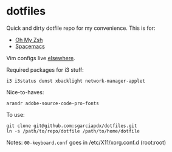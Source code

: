 # dotfiles
Quick and dirty dotfile repo for my convenience. This is for:
- [Oh My Zsh](https://github.com/robbyrussell/oh-my-zsh)
- [Spacemacs](https://github.com/syl20bnr/spacemacs)

Vim configs live [elsewhere](https://github.com/sgarciapdx/vim-config).

Required packages for i3 stuff:
```
i3 i3status dunst xbacklight network-manager-applet
```

Nice-to-haves:
```
arandr adobe-source-code-pro-fonts
```

To use:
```
git clone git@github.com:sgarciapdx/dotfiles.git
ln -s /path/to/repo/dotfile /path/to/home/dotfile
```

Notes:
`00-keyboard.conf` goes in /etc/X11/xorg.conf.d (root:root)
